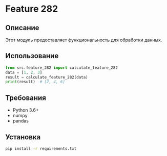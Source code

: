 # Feature 282
## Описание
Этот модуль предоставляет функциональность для обработки данных.
## Использование
```python
from src.feature_282 import calculate_feature_282
data = [1, 2, 3]
result = calculate_feature_282(data)
print(result)  # [2, 4, 6]
```
## Требования
- Python 3.6+
- numpy
- pandas
## Установка
```bash
pip install -r requirements.txt
```